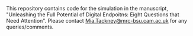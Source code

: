 This repository contains code for the simulation in the manuscript, "Unleashing the Full Potential of Digital Endpoitns: Eight Questions that Need Attention". 
Please contact Mia.Tackney@mrc-bsu.cam.ac.uk for any queries/comments.
